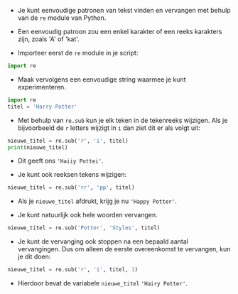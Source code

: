 - Je kunt eenvoudige patronen van tekst vinden en vervangen met behulp van de `re` module van Python.

- Een eenvoudig patroon zou een enkel karakter of een reeks karakters zijn, zoals 'A' of 'kat'.

- Importeer eerst de `re` module in je script:

```python
import re
```

- Maak vervolgens een eenvoudige string waarmee je kunt experimenteren.

```python
import re
titel = 'Harry Potter'
```

- Met behulp van `re.sub` kun je elk teken in de tekenreeks wijzigen. Als je bijvoorbeeld de `r` letters wijzigt in `i` dan ziet dit er als volgt uit:

```python
nieuwe_titel = re.sub('r', 'i', titel)
print(nieuwe_titel)
```
- Dit geeft ons `'Haiiy Pottei'`.

- Je kunt ook reeksen tekens wijzigen:

```python
nieuwe_titel = re.sub('rr', 'pp', titel)
```

- Als je `nieuwe_titel` afdrukt, krijg je nu `'Happy Potter'`.

- Je kunt natuurlijk ook hele woorden vervangen.

```python
nieuwe_titel = re.sub('Potter', 'Styles', titel)
```

- Je kunt de vervanging ook stoppen na een bepaald aantal vervangingen. Dus om alleen de eerste overeenkomst te vervangen, kun je dit doen:

```python
nieuwe_titel = re.sub('r', 'i', titel, 1)
```

- Hierdoor bevat de variabele `nieuwe_titel` `'Hairy Potter'`.
